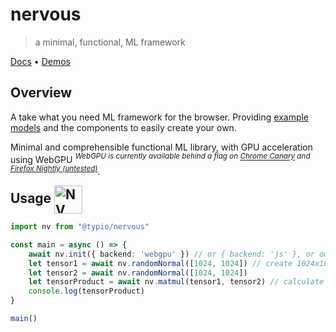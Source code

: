 # nervous
> a minimal, functional, ML framework

[Docs](https://nervous-docs.vercel.app) • [Demos](https://nervous-demos.vercel.app)

## Overview

A take what you need ML framework for the browser. Providing [example models](https://nervous-demos.vercel.app) and the components to easily create your own.

Minimal and comprehensible functional ML library, with GPU acceleration using WebGPU *<sup>WebGPU is currently available behind a flag on [Chrome Canary](https://www.google.com/chrome/canary/) and [Firefox Nightly (untested)](https://www.mozilla.org/en-US/firefox/channel/desktop/)</sup>*.

<h2 style="display:inline; margin:0 1rem 1rem 0;">Usage <img width="45" alt="NV sign" style="vertical-align:middle" src="https://user-images.githubusercontent.com/26017543/209094491-6dc7f5aa-4a29-4b89-a06c-969455bbceb5.png"></h2>


``` ts
import nv from "@typio/nervous"

const main = async () => {
    await nv.init({ backend: 'webgpu' }) // or { backend: 'js' }, or omit for default selection
    let tensor1 = await nv.randomNormal([1024, 1024]) // create 1024x1024 tensor of random values from Gaussian distribution
    let tensor2 = await nv.randomNormal([1024, 1024])
    let tensorProduct = await nv.matmul(tensor1, tensor2) // calculate the matrix product of the two tensors
    console.log(tensorProduct)
}

main()
```